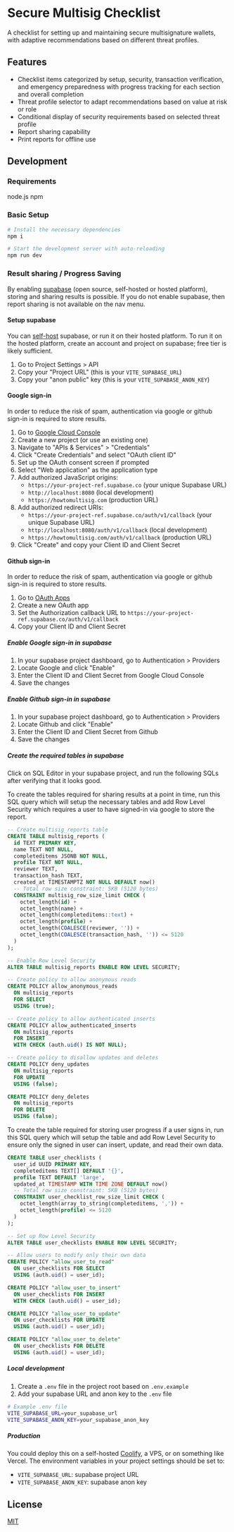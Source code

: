 # Secure Multisig Checklist

A checklist for setting up and maintaining secure multisignature wallets, with adaptive recommendations based on different threat profiles.

## Features

- Checklist items categorized by setup, security, transaction verification, and emergency preparedness with progress tracking for each section and overall completion
- Threat profile selector to adapt recommendations based on value at risk or role
- Conditional display of security requirements based on selected threat profile
- Report sharing capability
- Print reports for offline use

## Development

### Requirements

node.js
npm

### Basic Setup

```bash
# Install the necessary dependencies
npm i

# Start the development server with auto-reloading
npm run dev
```

### Result sharing / Progress Saving

By enabling [supabase](https://supabase.com/) (open source, self-hosted or hosted platform), storing and sharing results is possible.
If you do not enable supabase, then report sharing is not available on the nav menu.

#### Setup supabase

You can [self-host](https://github.com/supabase/supabase) supabase, or run it on their hosted platform.
To run it on the hosted platform, create an account and project on supabase; free tier is likely sufficient.

1. Go to Project Settings > API
2. Copy your "Project URL" (this is your `VITE_SUPABASE_URL`)
3. Copy your "anon public" key (this is your `VITE_SUPABASE_ANON_KEY`)

#### Google sign-in

In order to reduce the risk of spam, authentication via google or github sign-in is required to store results.

1. Go to [Google Cloud Console](https://console.cloud.google.com/)
2. Create a new project (or use an existing one)
3. Navigate to "APIs & Services" > "Credentials"
4. Click "Create Credentials" and select "OAuth client ID"
5. Set up the OAuth consent screen if prompted
6. Select "Web application" as the application type
7. Add authorized JavaScript origins:
   - `https://your-project-ref.supabase.co` (your unique Supabase URL)
   - `http://localhost:8080` (local development)
   - `https://howtomultisig.com` (production URL)
8. Add authorized redirect URIs:
   - `https://your-project-ref.supabase.co/auth/v1/callback` (your unique Supabase URL)
   - `http://localhost:8080/auth/v1/callback` (local development)
   - `https://howtomultisig.com/auth/v1/callback` (production URL)
9. Click "Create" and copy your Client ID and Client Secret

#### Github sign-in

In order to reduce the risk of spam, authentication via google or github sign-in is required to store results.

1. Go to [OAuth Apps](https://github.com/settings/developers)
2. Create a new OAuth app
3. Set the Authorization callback URL to `https://your-project-ref.supabase.co/auth/v1/callback`
4. Copy your Client ID and Client Secret

##### Enable Google sign-in in supabase

1. In your supabase project dashboard, go to Authentication > Providers
2. Locate Google and click "Enable"
3. Enter the Client ID and Client Secret from Google Cloud Console
4. Save the changes

##### Enable Github sign-in in supabase

1. In your supabase project dashboard, go to Authentication > Providers
2. Locate Github and click "Enable"
3. Enter the Client ID and Client Secret from Github
4. Save the changes

##### Create the required tables in supabase

Click on SQL Editor in your supabase project, and run the following SQLs after verifying that it looks good.

To create the tables required for sharing results at a point in time, run this SQL query which will setup the necessary tables and add Row Level Security which requires a user to have signed-in via google to store the report.

```sql
-- Create multisig_reports table
CREATE TABLE multisig_reports (
  id TEXT PRIMARY KEY,
  name TEXT NOT NULL,
  completeditems JSONB NOT NULL,
  profile TEXT NOT NULL,
  reviewer TEXT,
  transaction_hash TEXT,
  created_at TIMESTAMPTZ NOT NULL DEFAULT now()
  -- Total row size constraint: 5KB (5120 bytes)
  CONSTRAINT multisig_row_size_limit CHECK (
    octet_length(id) +
    octet_length(name) +
    octet_length(completeditems::text) +
    octet_length(profile) +
    octet_length(COALESCE(reviewer, '')) +
    octet_length(COALESCE(transaction_hash, '')) <= 5120
  )
);

-- Enable Row Level Security
ALTER TABLE multisig_reports ENABLE ROW LEVEL SECURITY;

-- Create policy to allow anonymous reads
CREATE POLICY allow_anonymous_reads
  ON multisig_reports
  FOR SELECT
  USING (true);

-- Create policy to allow authenticated inserts
CREATE POLICY allow_authenticated_inserts
  ON multisig_reports
  FOR INSERT
  WITH CHECK (auth.uid() IS NOT NULL);

-- Create policy to disallow updates and deletes
CREATE POLICY deny_updates
  ON multisig_reports
  FOR UPDATE
  USING (false);

CREATE POLICY deny_deletes
  ON multisig_reports
  FOR DELETE
  USING (false);
```

To create the table required for storing user progress if a user signs in, run this SQL query which will setup the table and add Row Level Security to ensure only the signed in user can insert, update, and read their own data.

```sql
CREATE TABLE user_checklists (
  user_id UUID PRIMARY KEY,
  completeditems TEXT[] DEFAULT '{}',
  profile TEXT DEFAULT 'large',
  updated_at TIMESTAMP WITH TIME ZONE DEFAULT now()
  -- Total row size constraint: 5KB (5120 bytes)
  CONSTRAINT user_checklist_row_size_limit CHECK (
    octet_length(array_to_string(completeditems, ',')) +
    octet_length(profile) <= 5120
  )
);

-- Set up Row Level Security
ALTER TABLE user_checklists ENABLE ROW LEVEL SECURITY;

-- Allow users to modify only their own data
CREATE POLICY "allow_user_to_read" 
  ON user_checklists FOR SELECT 
  USING (auth.uid() = user_id);

CREATE POLICY "allow_user_to_insert" 
  ON user_checklists FOR INSERT 
  WITH CHECK (auth.uid() = user_id);

CREATE POLICY "allow_user_to_update" 
  ON user_checklists FOR UPDATE 
  USING (auth.uid() = user_id);

CREATE POLICY "allow_user_to_delete"
  ON user_checklists FOR DELETE
  USING (auth.uid() = user_id);
```

##### Local development

1. Create a `.env` file in the project root based on `.env.example`
2. Add your supabase URL and anon key to the `.env` file

```bash
# Example .env file
VITE_SUPABASE_URL=your_supabase_url
VITE_SUPABASE_ANON_KEY=your_supabase_anon_key
```

##### Production

You could deploy this on a self-hosted [Coolify](https://github.com/coollabsio/coolify), a VPS, or on something like Vercel.
The environment variables in your project settings should be set to:

- `VITE_SUPABASE_URL`: supabase project URL
- `VITE_SUPABASE_ANON_KEY`: supabase anon key

## License

[MIT](LICENSE)
